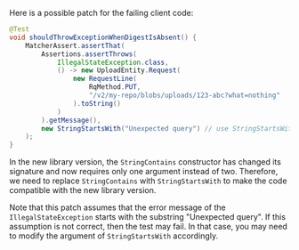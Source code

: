Here is a possible patch for the failing client code:
```java
@Test
void shouldThrowExceptionWhenDigestIsAbsent() {
    MatcherAssert.assertThat(
        Assertions.assertThrows(
            IllegalStateException.class,
            () -> new UploadEntity.Request(
                new RequestLine(
                    RqMethod.PUT,
                    "/v2/my-repo/blobs/uploads/123-abc?what=nothing"
                ).toString()
            )
        ).getMessage(),
        new StringStartsWith("Unexpected query") // use StringStartsWith instead of StringContains
    );
}
```
In the new library version, the `StringContains` constructor has changed its signature and now requires only one argument instead of two. Therefore, we need to replace `StringContains` with `StringStartsWith` to make the code compatible with the new library version.

Note that this patch assumes that the error message of the `IllegalStateException` starts with the substring "Unexpected query". If this assumption is not correct, then the test may fail. In that case, you may need to modify the argument of `StringStartsWith` accordingly.